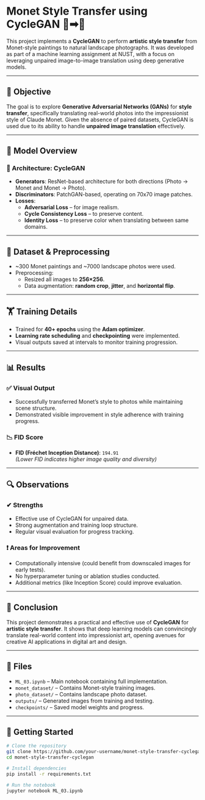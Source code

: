 # Monet Style Transfer using CycleGAN 🎨➡📸

This project implements a **CycleGAN** to perform **artistic style transfer** from Monet-style paintings to natural landscape photographs. It was developed as part of a machine learning assignment at NUST, with a focus on leveraging unpaired image-to-image translation using deep generative models.

---

## 📌 Objective

The goal is to explore **Generative Adversarial Networks (GANs)** for **style transfer**, specifically translating real-world photos into the impressionist style of Claude Monet. Given the absence of paired datasets, CycleGAN is used due to its ability to handle **unpaired image translation** effectively.

---

## 🧠 Model Overview

### 🔁 Architecture: CycleGAN

- **Generators**: ResNet-based architecture for both directions (Photo → Monet and Monet → Photo).
- **Discriminators**: PatchGAN-based, operating on 70x70 image patches.
- **Losses**:
  - **Adversarial Loss** – for image realism.
  - **Cycle Consistency Loss** – to preserve content.
  - **Identity Loss** – to preserve color when translating between same domains.

---

## 🧰 Dataset & Preprocessing

- ~300 Monet paintings and ~7000 landscape photos were used.
- Preprocessing:
  - Resized all images to **256×256**.
  - Data augmentation: **random crop**, **jitter**, and **horizontal flip**.

---

## 🏋️ Training Details

- Trained for **40+ epochs** using the **Adam optimizer**.
- **Learning rate scheduling** and **checkpointing** were implemented.
- Visual outputs saved at intervals to monitor training progression.

---

## 📊 Results

### ✅ Visual Output

- Successfully transferred Monet’s style to photos while maintaining scene structure.
- Demonstrated visible improvement in style adherence with training progress.

### 📉 FID Score

- **FID (Fréchet Inception Distance)**: `194.91`  
  *(Lower FID indicates higher image quality and diversity)*

---

## 🔍 Observations

### ✔ Strengths

- Effective use of CycleGAN for unpaired data.
- Strong augmentation and training loop structure.
- Regular visual evaluation for progress tracking.

### ❗ Areas for Improvement

- Computationally intensive (could benefit from downscaled images for early tests).
- No hyperparameter tuning or ablation studies conducted.
- Additional metrics (like Inception Score) could improve evaluation.

---

## 🧾 Conclusion

This project demonstrates a practical and effective use of **CycleGAN** for **artistic style transfer**. It shows that deep learning models can convincingly translate real-world content into impressionist art, opening avenues for creative AI applications in digital art and design.

---

## 📁 Files

- `ML_03.ipynb` – Main notebook containing full implementation.
- `monet_dataset/` – Contains Monet-style training images.
- `photo_dataset/` – Contains landscape photo dataset.
- `outputs/` – Generated images from training and testing.
- `checkpoints/` – Saved model weights and progress.

---

## 🚀 Getting Started

```bash
# Clone the repository
git clone https://github.com/your-username/monet-style-transfer-cyclegan.git
cd monet-style-transfer-cyclegan

# Install dependencies
pip install -r requirements.txt

# Run the notebook
jupyter notebook ML_03.ipynb
